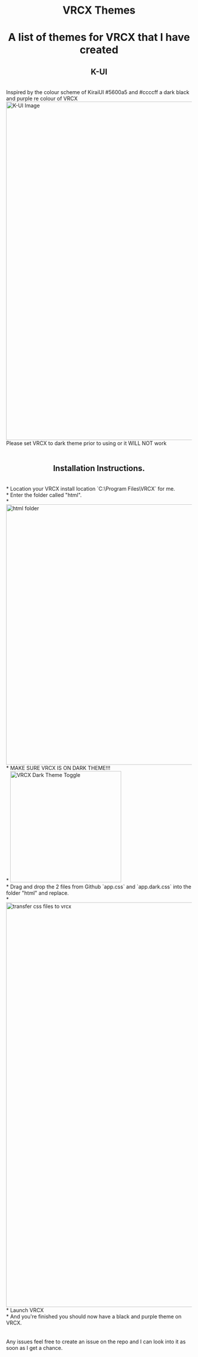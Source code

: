 <h1 align="center"> VRCX Themes </h1>
<h1 align="center">A list of themes for VRCX that I have created </h1>

<h2 align="center"> K-UI </h2> <br />
Inspired by the colour scheme of KiraiUI #5600a5 and #ccccff a dark black and purple re colour of VRCX <br />
<img width="915" alt="K-UI Image" src="https://user-images.githubusercontent.com/31026406/149541580-e34d8894-22a4-4cb4-b1a3-e58e5ba5011f.png"> <br />
Please set VRCX to dark theme prior to using or it WILL NOT work<br />
<br />
<h2 align="center"> Installation Instructions. </h2> <br />
* Location your VRCX install location `C:\Program Files\VRCX` for me. <br />
* Enter the folder called "html". <br />
* <img width="704" alt="html folder" src="https://user-images.githubusercontent.com/31026406/149541823-774a6fbf-050a-4273-8224-ff2e5d4e0798.png"> <br />
* MAKE SURE VRCX IS ON DARK THEME!!!<br />
* <img width="301" alt="VRCX Dark Theme Toggle" src="https://user-images.githubusercontent.com/31026406/149541994-b5a737e2-d8a3-4965-846d-0d4acf776b6c.png"> <br />
* Drag and drop the 2 files from Github `app.css` and `app.dark.css` into the folder "html" and replace.<br />
* <img width="1094" alt="transfer css files to vrcx" src="https://user-images.githubusercontent.com/31026406/149542222-0ae29b71-93fd-49a9-95a7-50af0ddc548c.png"><br />
* Launch VRCX<br />
* And you're finished you should now have a black and purple theme on VRCX.<br />
<br />
<br />
Any issues feel free to create an issue on the repo and I can look into it as soon as I get a chance.<br />
